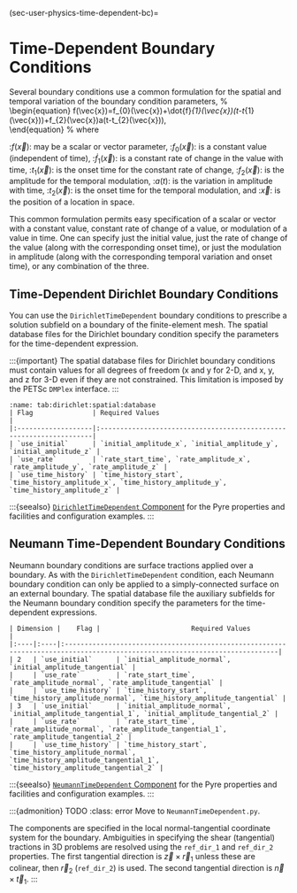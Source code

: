 (sec-user-physics-time-dependent-bc)=
# Time-Dependent Boundary Conditions

Several boundary conditions use a common formulation for the spatial and temporal variation of the boundary condition parameters,
%
\begin{equation}
f(\vec{x})=f_{0}(\vec{x})+\dot{f}_{1}(\vec{x})(t-t_{1}(\vec{x}))+f_{2}(\vec{x})a(t-t_{2}(\vec{x})),\
\end{equation}
%
where

:$f(\vec{x})$: may be a scalar or vector parameter,
:$f_{0}(\vec{x})$: is a constant value (independent of time),
:$\dot{f}_{1}(\vec{x})$: is a constant rate of change in the value with time,
:$t_{1}(\vec{x})$: is the onset time for the constant rate of change,
:$f_{2}(\vec{x})$: is the amplitude for the temporal modulation,
:$a(t)$: is the variation in amplitude with time,
:$t_{2}(\vec{x})$: is the onset time for the temporal modulation, and
:$\vec{x}$: is the position of a location in space.

This common formulation permits easy specification of a scalar or vector with a constant value, constant rate of change of a value, or modulation of a value in time.
One can specify just the initial value, just the rate of change of the value (along with the corresponding onset time), or just the modulation in amplitude (along with the corresponding temporal variation and onset time), or any combination of the three.

## Time-Dependent Dirichlet Boundary Conditions

You can use the `DirichletTimeDependent` boundary conditions to prescribe a solution subfield on a boundary of the finite-element mesh.
The spatial database files for the Dirichlet boundary condition specify the parameters for the time-dependent expression.

:::{important}
The spatial database files for Dirichlet boundary conditions must contain values for all degrees of freedom (x and y for 2-D, and x, y, and z for 3-D even if they are not constrained. This limitation is imposed by the PETSc `DMPlex` interface.
:::

```{table} Values in the auxiliary field spatial databases used for Dirichlet time-dependent boundary conditions.
:name: tab:dirichlet:spatial:database
| Flag               | Required Values                                                     |
|:-------------------|:--------------------------------------------------------------------|
| `use_initial`      | `initial_amplitude_x`, `initial_amplitude_y`, `initial_amplitude_z` |
| `use_rate`         | `rate_start_time`, `rate_amplitude_x`, `rate_amplitude_y`, `rate_amplitude_z` |
| `use_time_history` | `time_history_start`, `time_history_amplitude_x`, `time_history_amplitude_y`, `time_history_amplitude_z` |
```

:::{seealso}
[`DirichletTimeDependent` Component](../components/bc/DirichletTimeDependent.md) for the Pyre properties and facilities and configuration examples.
:::

## Neumann Time-Dependent Boundary Conditions

Neumann boundary conditions are surface tractions applied over a boundary.
As with the `DirichletTimeDependent` condition, each Neumann boundary condition can only be applied to a simply-connected surface on an external boundary.
The spatial database file the auxiliary subfields for the Neumann boundary condition specify the parameters for the time-dependent expressions.

```{table} Values in the auxiliary field spatial database used for Neumman time-dependent boundary conditions.
| Dimension |    Flag |                       Required Values                                              |
|:----|:----|:----------------------------------------------------------------------------------------------------------------------------|
| 2   | `use_initial`      | `initial_amplitude_normal`,  `initial_amplitude_tangential` |
|     | `use_rate`         | `rate_start_time`, `rate_amplitude_normal`, `rate_amplitude_tangential` |
|     | `use_time_history` | `time_history_start`, `time_history_amplitude_normal`, `time_history_amplitude_tangential` |
| 3   | `use_initial`      | `initial_amplitude_normal`, `initial_amplitude_tangential_1`, `initial_amplitude_tangential_2` |
|     | `use_rate`         | `rate_start_time`, `rate_amplitude_normal`, `rate_amplitude_tangential_1`, `rate_amplitude_tangential_2` |
|     | `use_time_history` | `time_history_start`, `time_history_amplitude_normal`, `time_history_amplitude_tangential_1`, `time_history_amplitude_tangential_2` |
```

:::{seealso}
[`NeumannTimeDependent` Component](../components/bc/NeumannTimeDependent.md) for the Pyre properties and facilities and configuration examples.
:::

:::{admonition} TODO
:class: error
Move to `NeumannTimeDependent.py`.

The components are specified in the local normal-tangential coordinate system for the boundary. Ambiguities in specifying the shear (tangential) tractions in 3D problems are resolved using the
`ref_dir_1` and `ref_dir_2` properties.
The first tangential direction is $\vec{z} \times \vec{r}_1$ unless these are colinear, then $\vec{r}_2$ (`ref_dir_2`) is used.
The second tangential direction is $\vec{n} \times \vec{t}_1$.
:::

